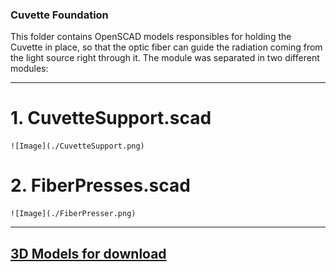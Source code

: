### Cuvette Foundation

  This folder contains OpenSCAD models responsibles for holding the Cuvette in place, so that the optic fiber can guide the radiation coming from the light source right through it. The module was separated in two different modules:

---
# 1. CuvetteSupport.scad

    ![Image](./CuvetteSupport.png)
    
# 2. FiberPresses.scad

    ![Image](./FiberPresser.png)
---

## [3D Models for download](https://www.thingiverse.com/thing:6009786)
